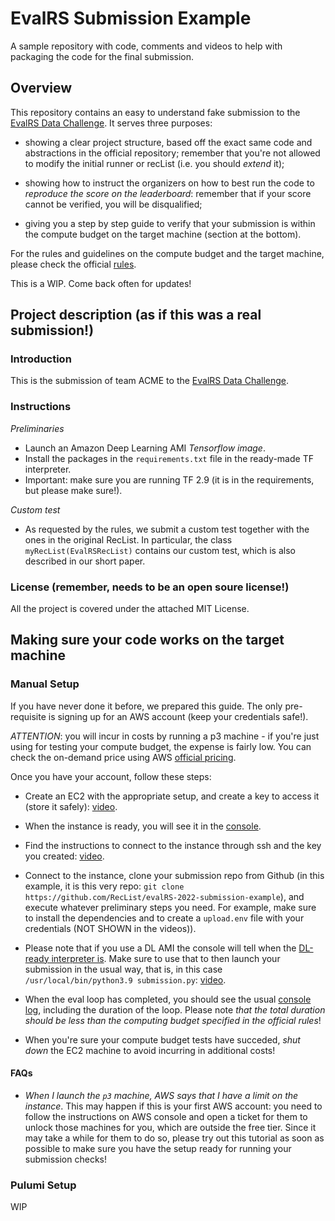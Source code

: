 # EvalRS Submission Example
A sample repository with code, comments and videos to help with packaging the code for the final submission.

## Overview

This repository contains an easy to understand fake submission to the [EvalRS Data Challenge](https://github.com/RecList/evalRS-CIKM-2022). It serves three purposes:

* showing a clear project structure, based off the exact same code and abstractions in the official repository; remember that you're not allowed to modify the initial runner or recList (i.e. you should _extend_ it);

* showing how to instruct the organizers on how to best run the code to _reproduce the score on the leaderboard_: remember that if your score cannot be verified, you will be disqualified;

* giving you a step by step guide to verify that your submission is within the compute budget on the target machine (section at the bottom).

For the rules and guidelines on the compute budget and the target machine, please check the official [rules](https://github.com/RecList/evalRS-CIKM-2022).

This is a WIP. Come back often for updates!

## Project description (as if this was a real submission!)

### Introduction

This is the submission of team ACME to the [EvalRS Data Challenge](https://github.com/RecList/evalRS-CIKM-2022).

### Instructions

_Preliminaries_

* Launch an Amazon Deep Learning AMI _Tensorflow image_.
* Install the packages in the `requirements.txt` file in the ready-made TF interpreter.
* Important: make sure you are running TF 2.9 (it is in the requirements, but please make sure!).

_Custom test_

* As requested by the rules, we submit a custom test together with the ones in the original RecList. In particular, the class `myRecList(EvalRSRecList)` contains our custom test, which is also described in our short paper.

### License (remember, needs to be an open soure license!)

All the project is covered under the attached MIT License.

## Making sure your code works on the target machine

### Manual Setup

If you have never done it before, we prepared this guide. The only pre-requisite is signing up for an AWS account (keep your credentials safe!).

_ATTENTION_: you will incur in costs by running a p3 machine - if you're just using for testing your compute budget, the expense is fairly low. You can check the on-demand price using AWS [official pricing](https://aws.amazon.com/it/ec2/pricing/on-demand/).

Once you have your account, follow these steps:

* Create an EC2 with the appropriate setup, and create a key to access it (store it safely): [video](https://watch.screencastify.com/v/mNmw8bR78bfFGjbGmBWA).

* When the instance is ready, you will see it in the [console](images/instance_ready.png).

* Find the instructions to connect to the instance through ssh and the key you created: [video](https://watch.screencastify.com/v/v6HLFmFgiqMe8PgBoU6h).

* Connect to the instance, clone your submission repo from Github (in this example, it is this very repo: `git clone https://github.com/RecList/evalRS-2022-submission-example`), and execute whatever preliminary steps you need. For example, make sure to install the dependencies and to create a `upload.env` file with your credentials (NOT SHOWN in the videos)).

* Please note that if you use a DL AMI the console will tell when the [DL-ready interpreter is](images/ec2.png). Make sure to use that to then launch your submission in the usual way, that is, in this case `/usr/local/bin/python3.9 submission.py`: [video](https://watch.screencastify.com/v/nDFJMcUcBb1dBTFrwcjH).

* When the eval loop has completed, you should see the usual [console log](images/results.png), including the duration of the loop. Please note _that the total duration should be less than the computing budget specified in the official rules_!

* When you're sure your compute budget tests have succeded, _shut down_ the EC2 machine to avoid incurring in additional costs!

#### FAQs

* _When I launch the `p3` machine, AWS says that I have a limit on the instance_. This may happen if this is your first AWS account: you need to follow the instructions on AWS console and open a ticket for them to unlock those machines for you, which are outside the free tier. Since it may take a while for them to do so, please try out this tutorial as soon as possible to make sure you have the setup ready for running your submission checks!

### Pulumi Setup

WIP